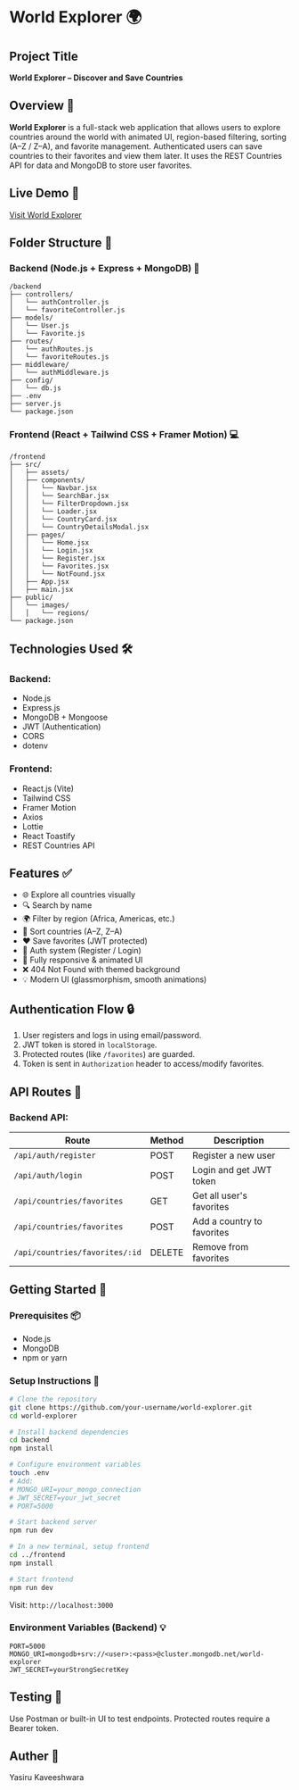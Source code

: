 # World Explorer 🌍

## Project Title
**World Explorer – Discover and Save Countries**

## Overview 🧭
**World Explorer** is a full-stack web application that allows users to explore countries around the world with animated UI, region-based filtering, sorting (A–Z / Z–A), and favorite management. Authenticated users can save countries to their favorites and view them later. It uses the REST Countries API for data and MongoDB to store user favorites.

## Live Demo 🔗
[Visit World Explorer](https://your-deployed-url.com)

## Folder Structure 📁

### Backend (Node.js + Express + MongoDB) 🔧
```
/backend
├── controllers/
│   └── authController.js
│   └── favoriteController.js
├── models/
│   └── User.js
│   └── Favorite.js
├── routes/
│   └── authRoutes.js
│   └── favoriteRoutes.js
├── middleware/
│   └── authMiddleware.js
├── config/
│   └── db.js
├── .env
├── server.js
└── package.json
```

### Frontend (React + Tailwind CSS + Framer Motion) 💻
```
/frontend
├── src/
│   ├── assets/
│   ├── components/
│   │   └── Navbar.jsx
│   │   └── SearchBar.jsx
│   │   └── FilterDropdown.jsx
│   │   └── Loader.jsx
│   │   └── CountryCard.jsx
│   │   └── CountryDetailsModal.jsx
│   ├── pages/
│   │   └── Home.jsx
│   │   └── Login.jsx
│   │   └── Register.jsx
│   │   └── Favorites.jsx
│   │   └── NotFound.jsx
│   ├── App.jsx
│   ├── main.jsx
├── public/
│   └── images/
│   │   └── regions/ 
└── package.json
```

## Technologies Used 🛠️

### Backend:
* Node.js
* Express.js
* MongoDB + Mongoose
* JWT (Authentication)
* CORS
* dotenv

### Frontend:
* React.js (Vite)
* Tailwind CSS
* Framer Motion
* Axios
* Lottie
* React Toastify
* REST Countries API

## Features ✅
* 🌐 Explore all countries visually
* 🔍 Search by name
* 🌍 Filter by region (Africa, Americas, etc.)
* 🔁 Sort countries (A–Z, Z–A)
* ❤️ Save favorites (JWT protected)
* 👤 Auth system (Register / Login)
* 📱 Fully responsive & animated UI
* ❌ 404 Not Found with themed background
* 💡 Modern UI (glassmorphism, smooth animations)

## Authentication Flow 🔒
1. User registers and logs in using email/password.
2. JWT token is stored in `localStorage`.
3. Protected routes (like `/favorites`) are guarded.
4. Token is sent in `Authorization` header to access/modify favorites.

## API Routes 🧪

### Backend API:
| Route | Method | Description |
|-------|--------|-------------|
| `/api/auth/register` | POST | Register a new user |
| `/api/auth/login` | POST | Login and get JWT token |
| `/api/countries/favorites` | GET | Get all user's favorites |
| `/api/countries/favorites` | POST | Add a country to favorites |
| `/api/countries/favorites/:id` | DELETE | Remove from favorites |

## Getting Started 🚀

### Prerequisites 📦
* Node.js
* MongoDB
* npm or yarn

### Setup Instructions 🔧

```bash
# Clone the repository
git clone https://github.com/your-username/world-explorer.git
cd world-explorer

# Install backend dependencies
cd backend
npm install

# Configure environment variables
touch .env
# Add:
# MONGO_URI=your_mongo_connection
# JWT_SECRET=your_jwt_secret
# PORT=5000

# Start backend server
npm run dev
```

```bash
# In a new terminal, setup frontend
cd ../frontend
npm install

# Start frontend
npm run dev
```

Visit: `http://localhost:3000` 

### Environment Variables (Backend) 💡
```env
PORT=5000
MONGO_URI=mongodb+srv://<user>:<pass>@cluster.mongodb.net/world-explorer
JWT_SECRET=yourStrongSecretKey
```

## Testing 🧪
Use Postman or built-in UI to test endpoints. Protected routes require a Bearer token.

## Auther 🤝
Yasiru Kaveeshwara
